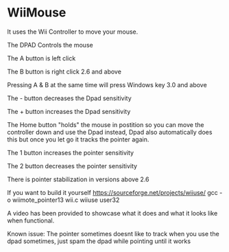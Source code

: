 # WiiMouse
It uses the Wii Controller to move your mouse.

The DPAD Controls the mouse

The A button is left click

The B button is right click 2.6 and above

Pressing A & B at the same time will press Windows key 3.0 and above

The - button decreases the Dpad sensitivity

The + button increases the Dpad sensitivity

The Home button "holds" the mouse in postition so you can move the controller down and use the Dpad instead, Dpad also automatically does this but once you let go it tracks the pointer again.

The 1 button increases the pointer sensitivity

The 2 button decreases the pointer sensitivity

There is pointer stabilization in versions above 2.6


If you want to build it yourself
https://sourceforge.net/projects/wiiuse/
gcc -o wiimote_pointer13 wii.c wiiuse user32

A video has been provided to showcase what it does and what it looks like when functional.

Known issue:
The pointer sometimes doesnt like to track when you use the dpad sometimes, just spam the dpad while pointing until it works

